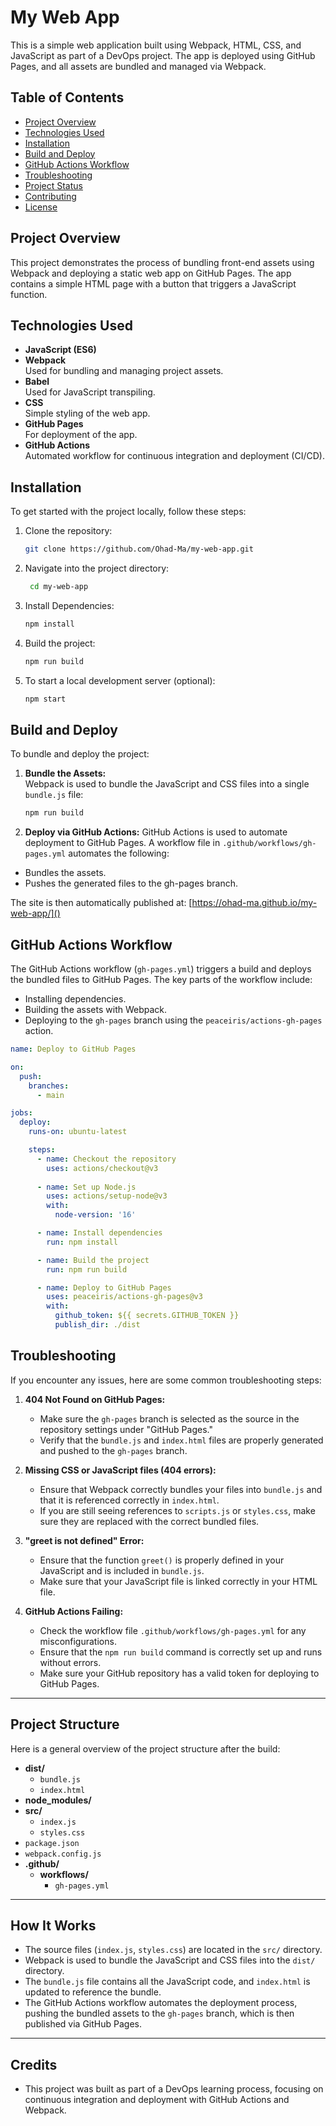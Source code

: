 # My Web App

This is a simple web application built using Webpack, HTML, CSS, and JavaScript as part of a DevOps project. The app is deployed using GitHub Pages, and all assets are bundled and managed via Webpack.

## Table of Contents
- [Project Overview](#project-overview)
- [Technologies Used](#technologies-used)
- [Installation](#installation)
- [Build and Deploy](#build-and-deploy)
- [GitHub Actions Workflow](#github-actions-workflow)
- [Troubleshooting](#troubleshooting)
- [Project Status](#project-status)
- [Contributing](#contributing)
- [License](#license)

## Project Overview

This project demonstrates the process of bundling front-end assets using Webpack and deploying a static web app on GitHub Pages. The app contains a simple HTML page with a button that triggers a JavaScript function.

## Technologies Used

- **JavaScript (ES6)**
- **Webpack**  
  Used for bundling and managing project assets.
- **Babel**  
  Used for JavaScript transpiling.
- **CSS**  
  Simple styling of the web app.
- **GitHub Pages**  
  For deployment of the app.
- **GitHub Actions**  
  Automated workflow for continuous integration and deployment (CI/CD).

## Installation

To get started with the project locally, follow these steps:

1. Clone the repository:
   ```bash
   git clone https://github.com/Ohad-Ma/my-web-app.git
2. Navigate into the project directory:
   ```bash
    cd my-web-app
3. Install Dependencies:
   ```bash
   npm install
5. Build the project:
   ```bash
   npm run build
6. To start a local development server (optional):
   ```bash
   npm start

## Build and Deploy

To bundle and deploy the project:

1. **Bundle the Assets:**  
   Webpack is used to bundle the JavaScript and CSS files into a single `bundle.js` file:
   ```bash
   npm run build
2. **Deploy via GitHub Actions:**
  GitHub Actions is used to automate deployment to GitHub Pages. A workflow file in `.github/workflows/gh-pages.yml` automates the following:

  * Bundles the assets.
  * Pushes the generated files to the gh-pages branch.
  
The site is then automatically published at:
[https://ohad-ma.github.io/my-web-app/]()

## GitHub Actions Workflow

The GitHub Actions workflow (`gh-pages.yml`) triggers a build and deploys the bundled files to GitHub Pages. The key parts of the workflow include:

- Installing dependencies.
- Building the assets with Webpack.
- Deploying to the `gh-pages` branch using the `peaceiris/actions-gh-pages` action.

```yaml
name: Deploy to GitHub Pages

on:
  push:
    branches:
      - main

jobs:
  deploy:
    runs-on: ubuntu-latest

    steps:
      - name: Checkout the repository
        uses: actions/checkout@v3
      
      - name: Set up Node.js
        uses: actions/setup-node@v3
        with:
          node-version: '16'

      - name: Install dependencies
        run: npm install

      - name: Build the project
        run: npm run build

      - name: Deploy to GitHub Pages
        uses: peaceiris/actions-gh-pages@v3
        with:
          github_token: ${{ secrets.GITHUB_TOKEN }}
          publish_dir: ./dist

```
## Troubleshooting

If you encounter any issues, here are some common troubleshooting steps:

1. **404 Not Found on GitHub Pages:**  
   - Make sure the `gh-pages` branch is selected as the source in the repository settings under "GitHub Pages."
   - Verify that the `bundle.js` and `index.html` files are properly generated and pushed to the `gh-pages` branch.

2. **Missing CSS or JavaScript files (404 errors):**  
   - Ensure that Webpack correctly bundles your files into `bundle.js` and that it is referenced correctly in `index.html`.
   - If you are still seeing references to `scripts.js` or `styles.css`, make sure they are replaced with the correct bundled files.

3. **"greet is not defined" Error:**  
   - Ensure that the function `greet()` is properly defined in your JavaScript and is included in `bundle.js`.
   - Make sure that your JavaScript file is linked correctly in your HTML file.

4. **GitHub Actions Failing:**
   - Check the workflow file `.github/workflows/gh-pages.yml` for any misconfigurations.
   - Ensure that the `npm run build` command is correctly set up and runs without errors.
   - Make sure your GitHub repository has a valid token for deploying to GitHub Pages.

---

## Project Structure

Here is a general overview of the project structure after the build:

- **dist/**
  - `bundle.js`
  - `index.html`
- **node_modules/**
- **src/**
  - `index.js`
  - `styles.css`
- `package.json`
- `webpack.config.js`
- **.github/**
  - **workflows/**
    - `gh-pages.yml`

---

## How It Works

- The source files (`index.js`, `styles.css`) are located in the `src/` directory.
- Webpack is used to bundle the JavaScript and CSS files into the `dist/` directory.
- The `bundle.js` file contains all the JavaScript code, and `index.html` is updated to reference the bundle.
- The GitHub Actions workflow automates the deployment process, pushing the bundled assets to the `gh-pages` branch, which is then published via GitHub Pages.

---

## Credits

- This project was built as part of a DevOps learning process, focusing on continuous integration and deployment with GitHub Actions and Webpack.
